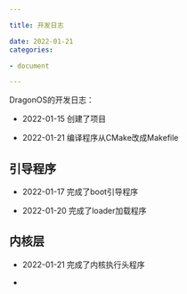 ```yaml
---

title: 开发日志

date: 2022-01-21
categories:

- document

---
```


DragonOS的开发日志：

- 2022-01-15 创建了项目

- 2022-01-21 编译程序从CMake改成Makefile

## 引导程序

- 2022-01-17 完成了boot引导程序

- 2022-01-20 完成了loader加载程序

## 内核层

- 2022-01-21 完成了内核执行头程序

- 
